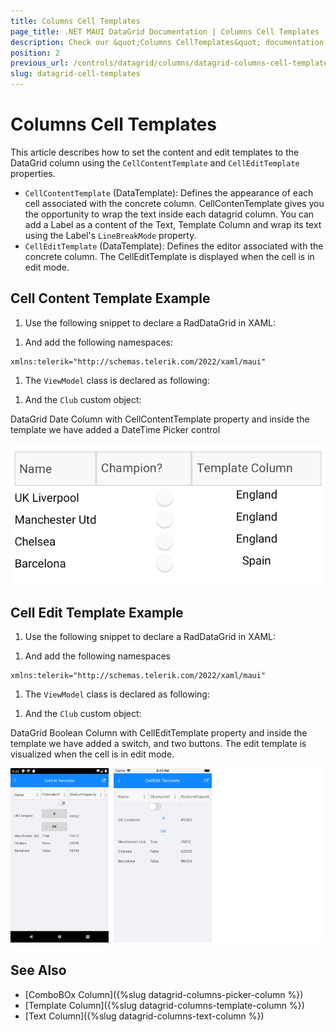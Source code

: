 ```yaml
---
title: Columns Cell Templates
page_title: .NET MAUI DataGrid Documentation | Columns Cell Templates
description: Check our &quot;Columns CellTemplates&quot; documentation article for Telerik DataGrid for .NET MAUI.
position: 2
previous_url: /controls/datagrid/columns/datagrid-columns-cell-templates
slug: datagrid-cell-templates
---
```


# Columns Cell Templates

This article describes how to set the content and edit templates to the DataGrid column using the `CellContentTemplate` and `CellEditTemplate` properties.

* `CellContentTemplate` (DataTemplate): Defines the appearance of each cell associated with the concrete column. CellContenTemplate gives you the opportunity to wrap the text inside each datagrid column. You can add a Label as a content of the Text, Template Column and wrap its text using the Label's `LineBreakMode` property.
* `CellEditTemplate` (DataTemplate): Defines the editor associated with the concrete column. The CellEditTemplate is displayed when the cell is in edit mode.

## Cell Content Template Example

1. Use the following snippet to declare a RadDataGrid in XAML:

 <snippet id='datagrid-columns-cellcontenttemplate-xaml' />

1. And add the following namespaces:

 ```XAML
xmlns:telerik="http://schemas.telerik.com/2022/xaml/maui"
 ```

1. The `ViewModel` class is declared as following:

 <snippet id='datagrid-column-view-model' />

1. And the `Club` custom object:

 <snippet id='datagrid-club-model' />

DataGrid Date Column with CellContentTemplate property and inside the template we have added a DateTime Picker control

![DataGrid Cell Content Template Property](../images/datagrid-column-cell-content-template.png)

## Cell Edit Template Example

1. Use the following snippet to declare a RadDataGrid in XAML:

 <snippet id='datagrid-columns-celledittemplate-xaml' />

1. And add the following namespaces

 ```XAML
xmlns:telerik="http://schemas.telerik.com/2022/xaml/maui"
 ```

1. The `ViewModel` class is declared as following:

 <snippet id='datagrid-column-view-model' />

1. And the `Club` custom object:

 <snippet id='datagrid-club-model' />

DataGrid Boolean Column with CellEditTemplate property and inside the template we have added a switch, and two buttons. The edit template is visualized when the cell is in edit mode.

![DataGrid Cell Content Template Property](../images/datagrid-column-cell-edit-template.png)

## See Also

- [ComboBOx Column]({%slug datagrid-columns-picker-column %})
- [Template Column]({%slug datagrid-columns-template-column %})
- [Text Column]({%slug datagrid-columns-text-column %})
